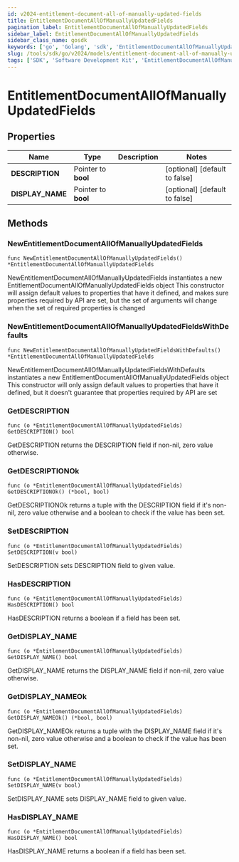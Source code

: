 ```yaml
---
id: v2024-entitlement-document-all-of-manually-updated-fields
title: EntitlementDocumentAllOfManuallyUpdatedFields
pagination_label: EntitlementDocumentAllOfManuallyUpdatedFields
sidebar_label: EntitlementDocumentAllOfManuallyUpdatedFields
sidebar_class_name: gosdk
keywords: ['go', 'Golang', 'sdk', 'EntitlementDocumentAllOfManuallyUpdatedFields', 'V2024EntitlementDocumentAllOfManuallyUpdatedFields'] 
slug: /tools/sdk/go/v2024/models/entitlement-document-all-of-manually-updated-fields
tags: ['SDK', 'Software Development Kit', 'EntitlementDocumentAllOfManuallyUpdatedFields', 'V2024EntitlementDocumentAllOfManuallyUpdatedFields']
---
```


# EntitlementDocumentAllOfManuallyUpdatedFields

## Properties

Name | Type | Description | Notes
------------ | ------------- | ------------- | -------------
**DESCRIPTION** | Pointer to **bool** |  | [optional] [default to false]
**DISPLAY_NAME** | Pointer to **bool** |  | [optional] [default to false]

## Methods

### NewEntitlementDocumentAllOfManuallyUpdatedFields

`func NewEntitlementDocumentAllOfManuallyUpdatedFields() *EntitlementDocumentAllOfManuallyUpdatedFields`

NewEntitlementDocumentAllOfManuallyUpdatedFields instantiates a new EntitlementDocumentAllOfManuallyUpdatedFields object
This constructor will assign default values to properties that have it defined,
and makes sure properties required by API are set, but the set of arguments
will change when the set of required properties is changed

### NewEntitlementDocumentAllOfManuallyUpdatedFieldsWithDefaults

`func NewEntitlementDocumentAllOfManuallyUpdatedFieldsWithDefaults() *EntitlementDocumentAllOfManuallyUpdatedFields`

NewEntitlementDocumentAllOfManuallyUpdatedFieldsWithDefaults instantiates a new EntitlementDocumentAllOfManuallyUpdatedFields object
This constructor will only assign default values to properties that have it defined,
but it doesn't guarantee that properties required by API are set

### GetDESCRIPTION

`func (o *EntitlementDocumentAllOfManuallyUpdatedFields) GetDESCRIPTION() bool`

GetDESCRIPTION returns the DESCRIPTION field if non-nil, zero value otherwise.

### GetDESCRIPTIONOk

`func (o *EntitlementDocumentAllOfManuallyUpdatedFields) GetDESCRIPTIONOk() (*bool, bool)`

GetDESCRIPTIONOk returns a tuple with the DESCRIPTION field if it's non-nil, zero value otherwise
and a boolean to check if the value has been set.

### SetDESCRIPTION

`func (o *EntitlementDocumentAllOfManuallyUpdatedFields) SetDESCRIPTION(v bool)`

SetDESCRIPTION sets DESCRIPTION field to given value.

### HasDESCRIPTION

`func (o *EntitlementDocumentAllOfManuallyUpdatedFields) HasDESCRIPTION() bool`

HasDESCRIPTION returns a boolean if a field has been set.

### GetDISPLAY_NAME

`func (o *EntitlementDocumentAllOfManuallyUpdatedFields) GetDISPLAY_NAME() bool`

GetDISPLAY_NAME returns the DISPLAY_NAME field if non-nil, zero value otherwise.

### GetDISPLAY_NAMEOk

`func (o *EntitlementDocumentAllOfManuallyUpdatedFields) GetDISPLAY_NAMEOk() (*bool, bool)`

GetDISPLAY_NAMEOk returns a tuple with the DISPLAY_NAME field if it's non-nil, zero value otherwise
and a boolean to check if the value has been set.

### SetDISPLAY_NAME

`func (o *EntitlementDocumentAllOfManuallyUpdatedFields) SetDISPLAY_NAME(v bool)`

SetDISPLAY_NAME sets DISPLAY_NAME field to given value.

### HasDISPLAY_NAME

`func (o *EntitlementDocumentAllOfManuallyUpdatedFields) HasDISPLAY_NAME() bool`

HasDISPLAY_NAME returns a boolean if a field has been set.


